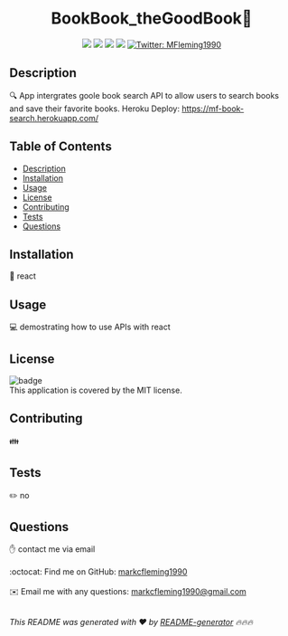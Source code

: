 
##  <h1 align=center>BookBook_theGoodBook👋</h1> 
<p align="center">
    <img src="https://img.shields.io/github/repo-size/markcfleming1990/BookBook_theGoodBook
" />
    <img src="https://img.shields.io/github/languages/top/markcfleming1990/BookBook_theGoodBook
"  />
    <img src="https://img.shields.io/github/issues/markcfleming1990/BookBook_theGoodBook
" />
    <img src="https://img.shields.io/github/last-commit/markcfleming1990/BookBook_theGoodBook
" >
    <a href="https://twitter.com/MFleming1990">
        <img alt="Twitter: MFleming1990" src="https://img.shields.io/twitter/follow/Mfleming1990.svg?style=social" target="_blank" />
    </a>
</p>

## Description
🔍 App intergrates goole book search API to allow users to search books and save their favorite books. 
Heroku Deploy: https://mf-book-search.herokuapp.com/
## Table of Contents
- [Description](#description)
- [Installation](#installation)
- [Usage](#usage)
- [License](#license)
- [Contributing](#contributing)
- [Tests](#tests)
- [Questions](#questions)
## Installation
💾 react 
## Usage
💻 demostrating how to use APIs with react 
## License
![badge](https://img.shields.io/badge/license-MIT-brightgreen)
<br />
This application is covered by the MIT license. 
## Contributing
👪 
## Tests
✏️ no 
## Questions
✋ contact me via email <br />
<br />
:octocat: Find me on GitHub: [markcfleming1990](https://github.com/markcfleming1990)<br />
<br />
✉️ Email me with any questions: markcfleming1990@gmail.com<br /><br />

_This README was generated with ❤️ by [README-generator](https://github.com/markcfleming1990/README-generator) 🔥🔥🔥_

